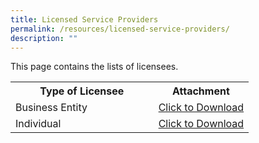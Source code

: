 ```yaml
---
title: Licensed Service Providers
permalink: /resources/licensed-service-providers/
description: ""
---
```

This page contains the lists of licensees. 

<table>
<tbody><tr>
	<th width="60%"><b>Type of Licensee</b></th>
	<th width="40%"><b>Attachment</b></th>
</tr>
<tr>
	<td>Business Entity</td>
<td><a href="/files/licensed%20service%20providers/list%20of%20licensed%20business%20entities_27oct.pdf" download="">Click to Download</a></td>
</tr>
<tr>
	<td>Individual</td>
<td><a href="/files/licensed%20service%20providers/list%20of%20licensed%20individuals_27oct.pdf" download="">Click to Download</a></td>
</tr>
</tbody>
</table>